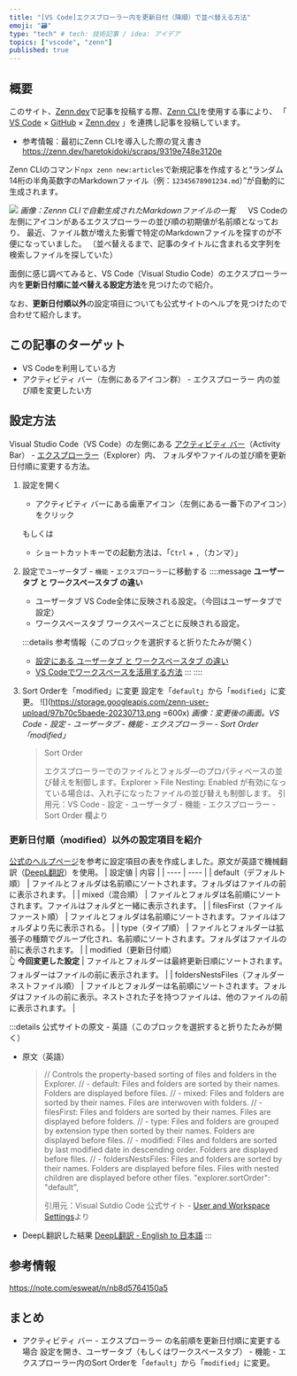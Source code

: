 ```yaml
---
title: "[VS Code]エクスプローラー内を更新日付（降順）で並べ替える方法"
emoji: "🗃"
type: "tech" # tech: 技術記事 / idea: アイデア
topics: ["vscode", "zenn"]
published: true
---
```

## 概要
このサイト、[Zenn.dev](https://zenn.dev)で記事を投稿する際、[Zenn CLI](https://zenn.dev/zenn/articles/install-zenn-cli)を使用する事により、
「 [VS Code](https://code.visualstudio.com/) × [GitHub](https://github.co.jp/) × [Zenn.dev](https://zenn.dev) 」を連携し記事を投稿しています。
- 参考情報：最初にZenn CLIを導入した際の覚え書き
    https://zenn.dev/haretokidoki/scraps/9319e748e3120e

Zenn CLIのコマンド`npx zenn new:articles`で新規記事を作成すると“ランダム14桁の半角英数字のMarkdownファイル（例：`12345678901234.md`）”が自動的に生成されます。

![](https://storage.googleapis.com/zenn-user-upload/eaf255130328-20230906.png)
*画像：Zennn CLIで自動生成されたMarkdownファイルの一覧*
　
VS Codeの左側にアイコンがあるエクスプローラーの並び順の初期値が名前順となっており、
最近、ファイル数が増えた影響で特定のMarkdownファイルを探すのが不便になっていました。
（並べ替えるまで、記事のタイトルに含まれる文字列を検索しファイルを探していた）

面倒に感じ調べてみると、VS Code（Visual Studio Code）のエクスプローラー内を**更新日付順に並べ替える設定方法**を見つけたので紹介。

なお、**更新日付順以外**の設定項目についても公式サイトのヘルプを見つけたので合わせて紹介します。

## この記事のターゲット
- VS Codeを利用している方
- アクティビティ バー（左側にあるアイコン群） - エクスプローラー 内の並び順を変更したい方

## 設定方法
Visual Studio Code（VS Code）の左側にある [アクティビティ バー](https://code.visualstudio.com/api/ux-guidelines/activity-bar)（Activity Bar） - [エクスプローラー](https://code.visualstudio.com/docs/getstarted/userinterface#_explorer)（Explorer）内、
フォルダやファイルの並び順を更新日付順に変更する方法。

1. 設定を開く
    - アクティビティ バーにある歯車アイコン（左側にある一番下のアイコン）をクリック
     
    もしくは
     
    - ショートカットキーでの起動方法は、「`Ctrl` + `,`（カンマ）」
1. 設定で`ユーザー`タブ - `機能` - `エクスプローラー`に移動する
    ::::message
    **ユーザータブ と ワークスペースタブ の違い**

    - ユーザータブ
        VS Code全体に反映される設定。（今回はユーザータブで設定）
    - ワークスペースタブ
        ワークスペースごとに反映される設定。
    
    :::details 参考情報（このブロックを選択すると折りたたみが開く）
    - [設定にある ユーザータブ と ワークスペースタブ の違い](https://qiita.com/tatsuyayamakawa/items/df7e5b1b0d7c336af124#:~:text=Visual%20Studio%20Code（以下、VSCode,スペースごとの設定だ。)
    - [VS Codeでワークスペースを活用する方法](https://www.javadrive.jp/vscode/file/index4.html)
    :::
    ::::
1. Sort Orderを「modified」に変更
    設定を「`default`」から「`modified`」に変更。
    ![](https://storage.googleapis.com/zenn-user-upload/97b70c5baede-20230713.png =600x)
    *画像：変更後の画面。VS Code - 設定 - ユーザータブ - 機能 - エクスプローラー - Sort Order 「modified」*
    > Sort Order
    > 
    > エクスプローラーでのファイルとフォルダ―のプロパティベースの並び替えを制御します。Explorer > File Nesting: Enabled が有効になっている場合は、入れ子になったファイルの並び替えも制御します。
    > 引用元：VS Code - 設定 - ユーザータブ - 機能 - エクスプローラー - Sort Order 欄より

### 更新日付順（modified）以外の設定項目を紹介
[公式のヘルプページ](https://code.visualstudio.com/docs/getstarted/settings)を参考に設定項目の表を作成しました。原文が英語で機械翻訳（[DeepL翻訳]()）を使用。
| 設定値 | 内容 |
| ---- | ---- |
| default（デフォルト順） | ファイルとフォルダは名前順にソートされます。フォルダはファイルの前に表示されます。 |
| mixed（混合順） | ファイルとフォルダは名前順にソートされます。ファイルはフォルダと一緒に表示されます。 |
| filesFirst（ファイルファースト順） | ファイルとフォルダは名前順にソートされます。ファイルはフォルダより先に表示される。 |
| type（タイプ順） | ファイルとフォルダーは拡張子の種類でグループ化され、名前順にソートされます。フォルダはファイルの前に表示されます。 |
| modified（更新日付順）<br>👆 **今回変更した設定** | ファイルとフォルダーは最終更新日順にソートされます。フォルダーはファイルの前に表示されます。 |
| foldersNestsFiles（フォルダーネストファイル順） | ファイルとフォルダーは名前順にソートされます。フォルダはファイルの前に表示。ネストされた子を持つファイルは、他のファイルの前に表示されます。 |

:::details 公式サイトの原文 - 英語（このブロックを選択すると折りたたみが開く）
- 原文（英語）
    >   // Controls the property-based sorting of files and folders in the Explorer.
    >   //  - default: Files and folders are sorted by their names. Folders are displayed before files.
    >   //  - mixed: Files and folders are sorted by their names. Files are interwoven with folders.
    >   //  - filesFirst: Files and folders are sorted by their names. Files are displayed before folders.
    >   //  - type: Files and folders are grouped by extension type then sorted by their names. Folders are displayed before files.
    >   //  - modified: Files and folders are sorted by last modified date in descending order. Folders are displayed before files.
    >   //  - foldersNestsFiles: Files and folders are sorted by their names. Folders are displayed before files. Files with nested children are displayed before other files.
    >   "explorer.sortOrder": "default",
    > 
    > 引用元：Visual Sutdio Code 公式サイト - [User and Workspace Settings](https://code.visualstudio.com/docs/getstarted/settings)より

- DeepL翻訳した結果
    [DeepL翻訳 - English to 日本語](https://www.deepl.com/translator#en/ja/%20%20%5C%2F%5C%2F%20Controls%20the%20property-based%20sorting%20of%20files%20and%20folders%20in%20the%20Explorer.%0A%20%20%5C%2F%5C%2F%20%20-%20default%3A%20Files%20and%20folders%20are%20sorted%20by%20their%20names.%20Folders%20are%20displayed%20before%20files.%0A%20%20%5C%2F%5C%2F%20%20-%20mixed%3A%20Files%20and%20folders%20are%20sorted%20by%20their%20names.%20Files%20are%20interwoven%20with%20folders.%0A%20%20%5C%2F%5C%2F%20%20-%20filesFirst%3A%20Files%20and%20folders%20are%20sorted%20by%20their%20names.%20Files%20are%20displayed%20before%20folders.%0A%20%20%5C%2F%5C%2F%20%20-%20type%3A%20Files%20and%20folders%20are%20grouped%20by%20extension%20type%20then%20sorted%20by%20their%20names.%20Folders%20are%20displayed%20before%20files.%0A%20%20%5C%2F%5C%2F%20%20-%20modified%3A%20Files%20and%20folders%20are%20sorted%20by%20last%20modified%20date%20in%20descending%20order.%20Folders%20are%20displayed%20before%20files.%0A%20%20%5C%2F%5C%2F%20%20-%20foldersNestsFiles%3A%20Files%20and%20folders%20are%20sorted%20by%20their%20names.%20Folders%20are%20displayed%20before%20files.%20Files%20with%20nested%20children%20are%20displayed%20before%20other%20files.%0A%20%20%22explorer.sortOrder%22%3A%20%22default%22%2C)
:::

## 参考情報
https://note.com/esweat/n/nb8d5764150a5

## まとめ
- アクティビティ バー - エクスプローラー の名前順を更新日付順に変更する場合
    設定を開き、ユーザータブ（もしくはワークスペースタブ） - 機能 - エクスプローラー内のSort Orderを「`default`」から「`modified`」に変更。